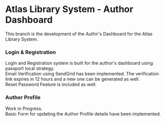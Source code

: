 # Atlas Library System - Author Dashboard

This branch is the development of the Authir's Dashboard for the Atlas Library System.

### Login & Registration

Login and Registration system is built for the author's dashboard using passport local strategy.&nbsp; <br>
Email Verification using SendGrid has been implemented. The verification link expires in 12 hours and a new one can be generated as well.&nbsp; <br>
Reset Password Feature is included as well.<br>

### Author Profile

Work in Progress.<br>
Basic Form for updating the Author Profile details have been implemented.
